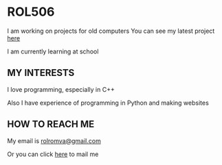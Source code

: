 # ROL506
I am working on projects for old computers
You can see my latest project [here](https://github.com/rol506/Platformer)

I am currently learning at school

## MY INTERESTS

I love programming, especially in C++

Also I have experience of programming in Python and making websites

## HOW TO REACH ME
My email is rolromva@gmail.com

Or you can click [here](mailto:rolromva@gmail.com) to mail me

<!---
rol506/rol506 is a ✨ special ✨ repository because its `README.md` (this file) appears on your GitHub profile.
You can click the Preview link to take a look at your changes.
--->
